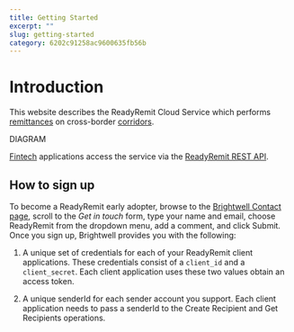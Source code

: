 ```yaml
---
title: Getting Started
excerpt: ""
slug: getting-started
category: 6202c91258ac9600635fb56b
---
```


# Introduction

This website describes the ReadyRemit Cloud Service which performs [remittances](https://en.wikipedia.org/wiki/Remittance) on cross-border [corridors](https://remittanceprices.worldbank.org/en/countrycorridors).

DIAGRAM

[Fintech](https://en.wikipedia.org/wiki/Financial_technology) applications access the service via the [ReadyRemit REST API](https://documenter.getpostman.com/view/8773841/UVksNEt7).

## How to sign up

To become a ReadyRemit early adopter, browse to the <a href="https://brightwell.com/contact-us/" target="_blank">Brightwell Contact page</a>, scroll to the *Get in touch* form, type your name and email, choose ReadyRemit from the dropdown menu, add a comment, and click Submit. Once you sign up, Brightwell provides you with the following:

1. A unique set of credentials for each of your ReadyRemit client applications. These credentials consist of a `client_id` and a `client_secret`. Each client application uses these two values obtain an access token.

1. A unique senderId for each sender account you support. Each client application needs to pass a senderId to the Create Recipient and Get Recipients operations.
